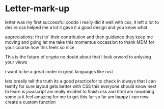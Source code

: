 # Letter-mark-up
letter was my first successful codde
i really did it well
with css, it left a lot to desire
css helped me a lot
 it gave it a good design
 and you know what
<!-- i know people here like to help -->
appreciations;
first to'
their contribution
and then guidance
they keep me moving
and going
let me take this momentus occassion 
to thank MDM for your course
how this feels so nice
<!-- ZEK tokens on this -->
This is the future of crypto
no doubt about that
I look orward to anlysing your views
<!-- i want to add this but please ignore -->
i want to be a great coder
in great languages like rust
<!-- it this what you expect of me -->
lets breally tell the truth
its a good practicefor to check in always
that i can testify for sure
layout gets better with CSS 
this everyone should know
next to learn is javascript
am really excited to finish css and html
am nowdoing some js
it feel amazing for me 
to get this far so far
am happy i can now create a custom function
